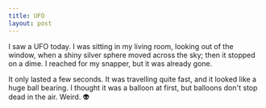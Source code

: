 ```yaml
---
title: UFO
layout: post
---
```


I saw a UFO today. I was sitting in my living room, looking out of the window, when a shiny silver sphere moved across the sky; then it stopped on a dime. I reached for my snapper, but it was already gone.

It only lasted a few seconds. It was travelling quite fast, and it looked like a huge ball bearing. I thought it was a balloon at first, but balloons don't stop dead in the air. Weird. 👽
